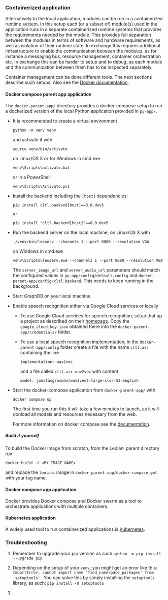 ### Containerized application

Alternatively to the local application, modules can be run in a containerized runtime system. In this setup
each (or a subset of) module(s) used in the application runs in a separate containerized runtime systems that
provides the requirements needed by the module. This provides full separation between the modules in terms of
software and hardware requirements, as well as isolation of their runtime state. In exchange this requires
additional infrastructure to enable the communication between the modules, as for instance a messaging bus,
resource management, container orchestration etc. In exchange this can be harder to setup and to debug, as
each module and the communication between them has to be inspected separately.

Container management can be done different tools. The next sections describe such setups. Also
see the [Docker documentation](https://docs.docker.com/get-started/orchestration/).

#### Docker compose parent app application

The `docker-parent-app/` directory provides a docker-compose setup to run a dockerized version of the local Python
application provided in `py-app/`.

* It is recommended to create a virtual environment

      python -m venv venv

  and activate it with

      source venv/bin/activate

  on Linux/OS X or for Windows in cmd.exe

      venv\Scripts\activate.bat

  or in a PowerShell

      venv\Scripts\Activate.ps1

* Install the backend including the `[host]` dependencies:

      pip install cltl.backend[host]==0.0.dev5
      
      or
      
      pip install 'cltl.backend[host]'==0.0.dev5

* Run the backend server on the local machine, on Linux/OS X with

      ./venv/bin/leoserv --channels 1 --port 8080 --resolution VGA

  on Windows in cmd.exe

      venv\Scripts\leoserv.exe --channels 1 --port 8080 --resolution VGA

  The `server_image_url` and `server_audio_url` parameters should match the configured values
  in `py-app/config/default.config` and `docker-parent-app/config/cltl.backend`. This needs to keep running in the background.

* Start GraphDB on your local machine.

* Enable speech recognition either via Google Cloud services or locally
    * To use Google Cloud services for speech recognition, setup that up a project as described on
      their [homepage](https://cloud.google.com/speech-to-text/docs/before-you-begin).
      Copy the `google_cloud_key.json` obtained there into the `docker-parent-app/credentials/` folder.

    * To use a local speech recognition implementation, in the `docker-parent-app/config` folder create a
      file with the name `cltl.asr` containing the line

          implementation: wav2vec

      and a file called `cltl.asr.wav2vec` with content

          model: jonatasgrosman/wav2vec2-large-xlsr-53-english

* Start the docker-compose application from `docker-parent-app/` with

      docker compose up

  The first time you run this it will take a few minutes to launch, as it will donload all models and resources
  necessary from the web.

  For more information on docker compose see the [documentation](https://docs.docker.com/compose/).

##### Build it yourself

To build the Docker image from scratch, from the Leolani parent directory run

    docker build -t <MY_IMAGE_NAME> .

and replace the `leolani` image in `docker-parent-app/docker-compose.yml` with your tag name.

#### Docker compose app application

Docker provides Docker compose and Docker swarm as a tool to orchestrate applications with multiple containers.

#### Kubernetes application

A widely used tool to run containerized applications is [Kubernetes](https://kubernetes.io).

### Troubleshooting

1. Remember to upgrade your pip version as such
   `python -m pip install --upgrade pip`

1. Depending on the setup of your `venv`, you might get an error like this:
   `ImportError: cannot import name 'find_namespace_packages' from 'setuptools' `
   You can solve this by simply installing the `setuptools` library, as such:
   `pip install -U setuptools `

2. 


